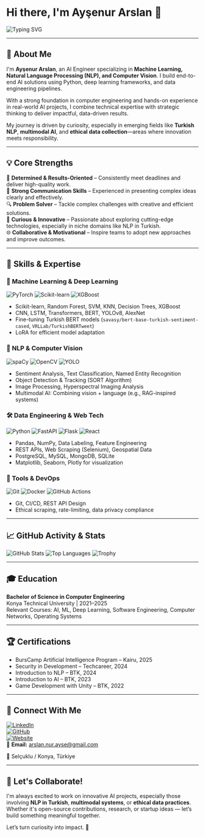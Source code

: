 # Hi there, I'm Ayşenur Arslan 👋  
![Typing SVG](https://readme-typing-svg.demolab.com?font=Fira+Code&pause=1000&color=00BFFF&center=true&vCenter=true&width=450&lines=Hi+there%2C+I'm+Aysenur+Arslan+👋;AI+Engineer+%F0%9F%A4%B8;NLP+%26+Computer+Vision+Enthusiast+🚀;Building+Impactful+AI+Solutions+💻)



---

## 🚀 About Me

I'm **Ayşenur Arslan**, an AI Engineer specializing in **Machine Learning, Natural Language Processing (NLP), and Computer Vision**. I build end-to-end AI solutions using Python, deep learning frameworks, and data engineering pipelines.  

With a strong foundation in computer engineering and hands-on experience in real-world AI projects, I combine technical expertise with strategic thinking to deliver impactful, data-driven results.  

My journey is driven by curiosity, especially in emerging fields like **Turkish NLP**, **multimodal AI**, and **ethical data collection**—areas where innovation meets responsibility.

---

## 💡 Core Strengths

🎯 **Determined & Results-Oriented** – Consistently meet deadlines and deliver high-quality work.  
💬 **Strong Communication Skills** – Experienced in presenting complex ideas clearly and effectively.  
🔍 **Problem Solver** – Tackle complex challenges with creative and efficient solutions.  
🧠 **Curious & Innovative** – Passionate about exploring cutting-edge technologies, especially in niche domains like NLP in Turkish.  
🌐 **Collaborative & Motivational** – Inspire teams to adopt new approaches and improve outcomes.

---

## 🔧 Skills & Expertise

### 🎯 Machine Learning & Deep Learning
![PyTorch](https://img.shields.io/badge/PyTorch-EE4C2C?style=for-the-badge&logo=pytorch&logoColor=white)
![Scikit-learn](https://img.shields.io/badge/scikit--learn-F7931A?style=for-the-badge&logo=scikit-learn&logoColor=white)
![XGBoost](https://img.shields.io/badge/XGBoost-2E8B57?style=for-the-badge&logo=xgboost&logoColor=white)

- Scikit-learn, Random Forest, SVM, KNN, Decision Trees, XGBoost  
- CNN, LSTM, Transformers, BERT, YOLOv8, AlexNet  
- Fine-tuning Turkish BERT models (`savasy/bert-base-turkish-sentiment-cased`, `VRLLab/TurkishBERTweet`)  
- LoRA for efficient model adaptation  

### 🤖 NLP & Computer Vision
![spaCy](https://img.shields.io/badge/spaCy-000000?style=for-the-badge&logo=spacy&logoColor=white)
![OpenCV](https://img.shields.io/badge/OpenCV-26313B?style=for-the-badge&logo=opencv&logoColor=white)
![YOLO](https://img.shields.io/badge/YOLO-FF0000?style=for-the-badge&logo=yolo&logoColor=white)

- Sentiment Analysis, Text Classification, Named Entity Recognition  
- Object Detection & Tracking (SORT Algorithm)  
- Image Processing, Hyperspectral Imaging Analysis  
- Multimodal AI: Combining vision + language (e.g., RAG-inspired systems)

### 🛠️ Data Engineering & Web Tech
![Python](https://img.shields.io/badge/Python-3776AB?style=for-the-badge&logo=python&logoColor=white)
![FastAPI](https://img.shields.io/badge/FastAPI-000000?style=for-the-badge&logo=fastapi&logoColor=white)
![Flask](https://img.shields.io/badge/Flask-000000?style=for-the-badge&logo=flask&logoColor=white)
![React](https://img.shields.io/badge/React-20232A?style=for-the-badge&logo=react&logoColor=61DAFB)

- Pandas, NumPy, Data Labeling, Feature Engineering  
- REST APIs, Web Scraping (Selenium), Geospatial Data  
- PostgreSQL, MySQL, MongoDB, SQLite  
- Matplotlib, Seaborn, Plotly for visualization

### 🧰 Tools & DevOps
![Git](https://img.shields.io/badge/Git-F05032?style=for-the-badge&logo=git&logoColor=white)
![Docker](https://img.shields.io/badge/Docker-2496ED?style=for-the-badge&logo=docker&logoColor=white)
![GitHub Actions](https://img.shields.io/badge/GitHub_Actions-2088FF?style=for-the-badge&logo=github-actions&logoColor=white)

- Git, CI/CD, REST API Design  
- Ethical scraping, rate-limiting, data privacy compliance

---

## 📈 GitHub Activity & Stats

![GitHub Stats](https://github-readme-stats.vercel.app/api?username=aysenurarslann&show_icons=true&theme=radical)
![Top Languages](https://github-readme-stats.vercel.app/api/top-langs/?username=aysenurarslann&layout=compact&theme=radical)
![Trophy](https://github-profile-trophy.vercel.app/?username=aysenurarslann&theme=onedark&row=1&column=7)

---


## 🎓 Education

**Bachelor of Science in Computer Engineering**  
Konya Technical University | 2021–2025  
Relevant Courses: AI, ML, Deep Learning, Software Engineering, Computer Networks, Operating Systems

---

## 🏆 Certifications

- BursCamp Artificial Intelligence Program – Kairu, 2025
- Security in Development – Techcareer, 2024
- Introduction to NLP – BTK, 2024
- Introduction to AI – BTK, 2023
- Game Development with Unity – BTK, 2022

---

## 🤝 Connect With Me

[![LinkedIn](https://img.shields.io/badge/LinkedIn-0077B5?style=for-the-badge&logo=linkedin&logoColor=white)](https://www.linkedin.com/in/ayşenur-arslan)  
[![GitHub](https://img.shields.io/badge/GitHub-181515?style=for-the-badge&logo=github&logoColor=white)](https://github.com/aysenurarslann)  
[![Website](https://img.shields.io/badge/Website-000000?style=for-the-badge&logo=google-chrome&logoColor=white)](https://aysenurarslan.me/)  
📧 **Email:** arslan.nur.ayse@gmail.com  


📍 Selçuklu / Konya, Türkiye

---

## 💬 Let's Collaborate!

I'm always excited to work on innovative AI projects, especially those involving **NLP in Turkish**, **multimodal systems**, or **ethical data practices**. Whether it's open-source contributions, research, or startup ideas — let’s build something meaningful together.



Let’s turn curiosity into impact. 🚀
